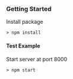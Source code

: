 ### Getting Started
Install package

```
> npm install
```

#### Test Example
Start server at port 8000

```
> npm start
```
